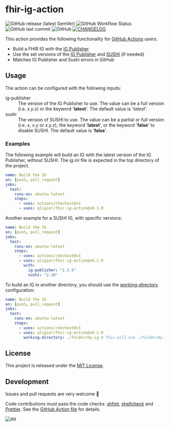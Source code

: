 # fhir-ig-action

![GitHub release (latest SemVer)](https://img.shields.io/github/v/release/qligier/fhir-ig-action)
![GitHub Workflow Status](https://img.shields.io/github/actions/workflow/status/qligier/fhir-ig-action/verify.yml)
![GitHub last commit](https://img.shields.io/github/last-commit/qligier/fhir-ig-action)
![GitHub](https://img.shields.io/github/license/qligier/fhir-ig-action)
[![CHANGELOG](https://img.shields.io/badge/-CHANGELOG-blue)](https://github.com/qligier/fhir-ig-action/blob/main/CHANGELOG.md)

This action provides the following functionality for [GitHub Actions](https://docs.github.com/en/actions) users:

- Build a FHIR IG with the [IG Publisher](https://github.com/HL7/fhir-ig-publisher/)
- Use the set versions of the [IG Publisher](https://github.com/HL7/fhir-ig-publisher/) and
  [SUSHI](https://github.com/FHIR/sushi) (if needed)
- Matches IG Publisher and Sushi errors in GitHub

## Usage

The action can be configured with the following inputs:

<dl>
<dt>ig-publisher</dt>
<dd>The version of the IG Publisher to use. The value can be a full version (i.e. <em>x.y.z</em>) or the keyword 
'<strong>latest</strong>'. The default value is '<em>latest</em>'.</dd>

<dt>sushi</dt>
<dd>The version of SUSHI to use. The value can be a partial or full version (i.e. <em>x</em>, <em>x.y</em> or 
<em>x.y.z</em>), the keyword '<strong>latest</strong>', or the keyword '<strong>false</strong>' to disable SUSHI. The 
default value is '<strong>false</strong>'.</dd>
</dl>

### Examples

The following example will build an IG with the latest version of the IG Publisher, without SUSHI. The _ig.ini_ file is
expected in the top directory of the project.

```yaml
name: Build the IG
on: [push, pull_request]
jobs:
  test:
    runs-on: ubuntu-latest
    steps:
      - uses: actions/checkout@v3
      - uses: qligier/fhir-ig-action@v0.1.0
```

Another example for a SUSHI IG, with specific versions:

```yaml
name: Build the IG
on: [push, pull_request]
jobs:
  test:
    runs-on: ubuntu-latest
    steps:
      - uses: actions/checkout@v3
      - uses: qligier/fhir-ig-action@v0.1.0
        with:
          ig-publisher: "1.3.5"
          sushi: "2.10"
```

To build an IG in another directory, you should use the
[working-directory](https://docs.github.com/en/actions/using-workflows/workflow-syntax-for-github-actions#jobsjob_idstepsrun)
configuration:

```yaml
name: Build the IG
on: [push, pull_request]
jobs:
  test:
    runs-on: ubuntu-latest
    steps:
      - uses: actions/checkout@v3
      - uses: qligier/fhir-ig-action@v0.1.0
        working-directory: ./folder/my-ig # This will use ./folder/my-ig/ig.ini
```

## License

This project is released under the [MIT License](https://github.com/qligier/fhir-ig-action/blob/main/LICENSE.txt).

## Development

Issues and pull requests are very welcome :blue_heart:

Code contributions must pass the code checks: [shfmt](https://github.com/patrickvane/shfmt),
[shellcheck](https://www.shellcheck.net) and [Prettier](https://prettier.io). See the
[GitHub Action file](https://github.com/qligier/fhir-ig-action/blob/main/.github/workflows/verify.yml) for details.

![Alt](https://repobeats.axiom.co/api/embed/606c44316ea2a19b24c7fd98f732796195955edc.svg "Repobeats analytics image")
